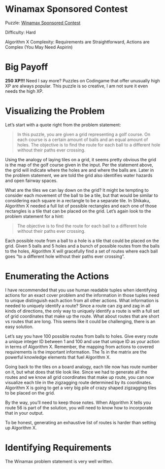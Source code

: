 # Winamax Sponsored Contest

Puzzle: [Winamax Sponsored Contest](https://www.codingame.com/training/hard/winamax-sponsored-contest)

Difficulty: Hard

Algorithm X Complexity: Requirements are Straightforward, Actions are Complex (You May Need Aspirin)

# Big Payoff

__250 XP!!!__ Need I say more? Puzzles on Codingame that offer unusually high XP are always popular. This puzzle is so creative, I am not sure it even needs the high XP.

# Visualizing the Problem
Let’s start with a quote right from the problem statement:

> In this puzzle, you are given a grid representing a golf course. On each course is a certain amount of balls and an equal amount of holes. The objective is to find the route for each ball to a different hole without their paths ever crossing.

Using the analogy of laying tiles on a grid, it seems pretty obvious the grid is the map of the golf course given in the input. Per the statement above, the grid will indicate where the holes are and where the balls are. Later in the problem statement, we are told the grid also identifies water hazards and open fairway spaces.

What are the tiles we can lay down on the grid? It might be tempting to consider each movement of the ball to be a tile, but that would be similar to considering each square in a rectangle to be a separate tile. In Shikaku, Algorithm X needed a full list of possible rectangles and each one of those rectangles is a tile that can be placed on the grid. Let’s again look to the problem statement for a hint:

>The objective is to find the route for each ball to a different hole without their paths ever crossing.

Each possible route from a ball to a hole is a tile that could be placed on the grid. Given 5 balls and 5 holes and a bunch of possible routes from the balls to the holes, Algorithm X will gracefully find a set of routes where each ball goes “to a different hole without their paths ever crossing”.

# Enumerating the Actions

I have recommended that you use human readable tuples when identifying actions for an exact cover problem and the information in those tuples need to unique distinguish each action from all other actions. What information is needed to uniquely identify a route? Since a route can zig and zag in all kinds of directions, the only way to uniquely identify a route is with a full set of grid coordinates that make up the route. What about routes that are short vs routes that are long. This seems like it could be challenging, there is an easy solution.

Let’s say you have 100 possible routes from balls to holes. Give every route a unique integer ID between 1 and 100 and use that unique ID as your action in terms of Algorithm X. Remember, the mapping from actions to covered requirements is the important information. The 1s in the matrix are the powerful knowledge elements that fuel Algorithm X.

Going back to the tiles on a board analogy, each tile now has route number on it, but what does that tile look like. Since we had to generate all the routes and we know all grid coordinates that make up route, you can now visualize each tile in the zigzagging route determined by its coordinates. Algorithm X is going to get a very big pile of crazy shaped zigzagging tiles to be placed on the grid.

By the way, you’ll need to keep those notes. When Algorithm X tells you route 56 is part of the solution, you will need to know how to incorporate that in your output.

To be honest, generating an exhaustive list of routes is harder than setting up Algorithm X.

# Identifying Requirements
The Winamax problem statement is very well written.

